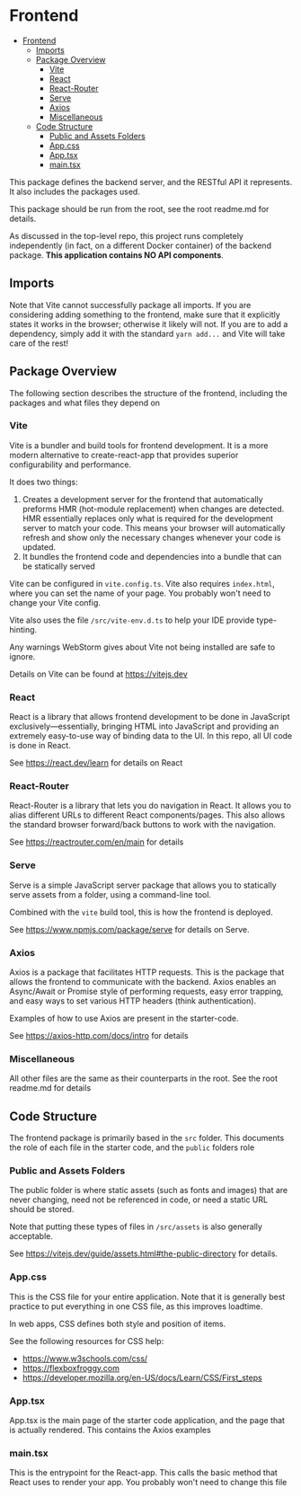 # Frontend

<!-- TOC -->
* [Frontend](#frontend)
  * [Imports](#imports)
  * [Package Overview](#package-overview)
    * [Vite](#vite)
    * [React](#react)
    * [React-Router](#react-router)
    * [Serve](#serve)
    * [Axios](#axios)
    * [Miscellaneous](#miscellaneous)
  * [Code Structure](#code-structure)
    * [Public and Assets Folders](#public-and-assets-folders)
    * [App.css](#appcss)
    * [App.tsx](#apptsx)
    * [main.tsx](#maintsx)
<!-- TOC -->

This package defines the backend server, and the RESTful API it
represents. It also includes the packages used.

This package should be run from the root, see the root readme.md for details.

As discussed in the top-level repo, this project runs completely independently
(in fact, on a different Docker container) of the backend package. **This application
contains NO API components**.

## Imports
Note that Vite cannot successfully package all imports. If you are considering
adding something to the frontend, make sure that it explicitly states
it works in the browser; otherwise it likely will not. If you are
to add a dependency, simply add it with the standard `yarn add...` and Vite will
take care of the rest!

## Package Overview

The following section describes the structure of the frontend, including the packages
and what files they depend on

### Vite

Vite is a bundler and build tools for frontend development. It is a more modern
alternative to create-react-app that provides superior configurability
and performance.

It does two things:

1. Creates a development server for the frontend that automatically preforms
   HMR (hot-module replacement) when changes are detected. HMR essentially replaces
   only what is required for the development server to match your code. This means your browser
   will automatically refresh and show only the necessary changes whenever your code is updated.
2. It bundles the frontend code and dependencies into a bundle that can be statically served

Vite can be configured in `vite.config.ts`. Vite also requires `index.html`, where you can set
the name of your page. You probably won't need to change your Vite config.

Vite also uses the file `/src/vite-env.d.ts` to help your IDE provide type-hinting.

Any warnings WebStorm gives about Vite not being installed are safe to ignore.

Details on Vite can be found at https://vitejs.dev

### React

React is a library that allows frontend development to be done in JavaScript exclusively—essentially,
bringing HTML into JavaScript and providing an extremely easy-to-use way of binding
data to the UI. In this repo, all UI code is done in React.

See https://react.dev/learn for details on React

### React-Router

React-Router is a library that lets you do navigation in React. It allows you to
alias different URLs to different React components/pages. This also allows the standard
browser forward/back buttons to work with the navigation.

See https://reactrouter.com/en/main for details

### Serve

Serve is a simple JavaScript server package that allows you to statically serve assets from a folder, using
a command-line tool.

Combined with the `vite` build tool, this is how the frontend is deployed.

See https://www.npmjs.com/package/serve for details on Serve.

### Axios

Axios is a package that facilitates HTTP requests. This is the package that allows
the frontend to communicate with the backend. Axios enables an Async/Await or Promise style
of performing requests, easy error trapping, and easy ways to set various HTTP headers
(think authentication).

Examples of how to use Axios are present in the starter-code.

See https://axios-http.com/docs/intro for details

### Miscellaneous

All other files are the same as their counterparts in the root. See
the root readme.md for details

## Code Structure

The frontend package is primarily based in the `src` folder. This documents the role
of each file in the starter code, and the `public` folders role

### Public and Assets Folders

The public folder is where static assets (such as fonts and images) that are
never changing, need not be referenced in code, or need a static URL
should be stored.

Note that putting these types of files in `/src/assets` is also generally acceptable.

See https://vitejs.dev/guide/assets.html#the-public-directory for details.

### App.css

This is the CSS file for your entire application. Note that it is generally
best practice to put everything in one CSS file, as this improves loadtime.

In web apps, CSS defines both style and position of items.

See the following resources for CSS help:

- https://www.w3schools.com/css/
- https://flexboxfroggy.com
- https://developer.mozilla.org/en-US/docs/Learn/CSS/First_steps

### App.tsx

App.tsx is the main page of the starter code application, and the page that is
actually rendered. This contains the Axios examples

### main.tsx

This is the entrypoint for the React-app. This calls the basic method
that React uses to render your app. You probably won't need to change this file
